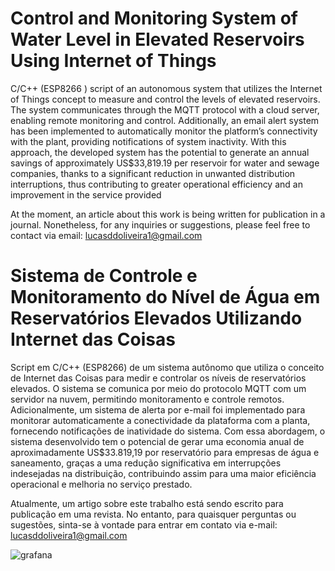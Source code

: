 # Control and Monitoring System of Water Level in Elevated Reservoirs Using Internet of Things

C/C++ (ESP8266 ) script of an autonomous
system that utilizes the Internet of Things concept to measure
and control the levels of elevated reservoirs. The system communicates through the MQTT protocol with a cloud server,
enabling remote monitoring and control. Additionally, an email
alert system has been implemented to automatically monitor the
platform’s connectivity with the plant, providing notifications of
system inactivity. With this approach, the developed system has
the potential to generate an annual savings of approximately
US$33,819.19 per reservoir for water and sewage companies,
thanks to a significant reduction in unwanted distribution interruptions, thus contributing to greater operational efficiency
and an improvement in the service provided

At the moment, an article about this work is being written for publication in a journal. Nonetheless, for any inquiries or suggestions, please feel free to contact via email: lucasddoliveira1@gmail.com

# Sistema de Controle e Monitoramento do Nível de Água em Reservatórios Elevados Utilizando Internet das Coisas

Script em C/C++ (ESP8266) de um sistema autônomo que utiliza o conceito de Internet das Coisas para medir e controlar os níveis de reservatórios elevados. O sistema se comunica por meio do protocolo MQTT com um servidor na nuvem, permitindo monitoramento e controle remotos. Adicionalmente, um sistema de alerta por e-mail foi implementado para monitorar automaticamente a conectividade da plataforma com a planta, fornecendo notificações de inatividade do sistema. Com essa abordagem, o sistema desenvolvido tem o potencial de gerar uma economia anual de aproximadamente US$33.819,19 por reservatório para empresas de água e saneamento, graças a uma redução significativa em interrupções indesejadas na distribuição, contribuindo assim para uma maior eficiência operacional e melhoria no serviço prestado.

Atualmente, um artigo sobre este trabalho está sendo escrito para publicação em uma revista. No entanto, para quaisquer perguntas ou sugestões, sinta-se à vontade para entrar em contato via e-mail: lucasddoliveira1@gmail.com

![grafana](https://github.com/lucasddoliveira/Elevated-Reservoirs-Control-and-Monitoring/assets/85253035/ff0be590-692b-442f-bba6-846afe15b26a)

